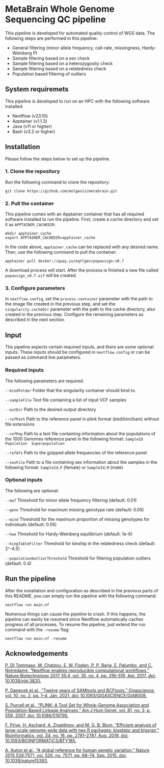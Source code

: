 # MetaBrain Whole Genome Sequencing QC pipeline
This pipeline is developed for automated quality control of WGS data. The following steps are performed in this pipeline:

- General filtering (minor allele frequency, call-rate, missingness, Hardy-Weinberg P)
- Sample filtering based on a sex check
- Sample filtering based on a heterozygosity check
- Sample filtering based on a relatedness check
- Population based filtering of outliers

## System requiremets
This pipeline is developed to run on an HPC with the following software installed:
- Nextflow (v23.10)
- Apptainer (v1.1.3)
- Java (v11 or higher)
- Bash (v3.2 or higher)

## Installation
Please follow the steps below to set up the pipeline.

### 1. Clone the repository
Run the following command to clone the repository:

```
git clone https://github.com/molgenis/metabrain.git
```

### 2. Pull the container
This pipeline comes with an Apptainer container that has all required software installed to run the pipeline. First, create a cache directory and set it as `APPTAINER_CACHEDIR`:

```
mkdir apptainer_cache
export APPTAINER_CACHEDIR=apptainer_cache
```

In the code above, `apptainer_cache` can be replaced with any desired name. Then, use the following command to pull the container:

```
apptainer pull docker://quay.io/eqtlgen/popassign:v0.7
```

A download process will start. After the process is finished a new file called `popassign_v0.7.sif` will be created.

### 3. Configure parameters
In `nextflow.config`, set the `process.container` parameter with the path to the image file created in the previous step, and set the `singularity.cacheDir` parameter with the path to the cache directory, also created in the previous step. Configure the remaining parameters as described in the next section.

## Input
The pipeline expects certain required inputs, and there are some optional inputs. These inputs should be configured in `nextflow.config` or can be passed as command line parameters.
### Required inputs

The following parameters are required:

`--bindFolder` Folder that the singularity container should bind to.

`--sampleFile` Text file containing a list of input VCF samples

`--outDir` Path to the desired output directory

`--refPath` Path to the reference panel in plink format (bed/bim/bam) without file extensions

`--refPop` Path to a text file containing information about the populations of the 1000 Genomes reference panel in the following format:
  `SampleID	Population	Superpopulation`

`--refAfs` Path to the gzipped allele frequencies of the reference panel

`--sexFile` Path to a file containing sex information about the samples in the following format: `SampleId,F` (female) or `SampleId,M` (male)

### Optional inputs

The following are optional:

`--maf` Threshold for minor allele frequency filtering (default: 0.01)

`--geno` Threshold for maximum missing genotype rate (default: 0.05)

`--mind` Threshold for the maximum proportion of missing genotypes for individuals (default: 0.05)

`--hwe` Threshold for Hardy-Weinberg equilibrium (default: 1e-6)

`--kingTableFilter` Threshold for kinship in the relatedness check (default: 2^-4.5)

`--populationOutlierThreshold` Threshold for filtering population outliers (default: 0.4)

## Run the pipeline
After the installation and configuration as described in the previous parts of this README, you can simply run the pipeline with the following command:

```
nextflow run main.nf
```

Numerous things can cause the pipeline to crash. If this happens, the pipeline can easily be resumed since Nextflow automatically caches progress of all processes. To resume the pipeline, just extend the run command with the `-resume` flag:

```
nextflow run main.nf -resume
```

## Acknowledgements
[P. DI Tommaso, M. Chatzou, E. W. Floden, P. P. Barja, E. Palumbo, and C. Notredame, “Nextflow enables reproducible computational workflows,” Nature Biotechnology 2017 35:4, vol. 35, no. 4, pp. 316–319, Apr. 2017, doi: 10.1038/nbt.3820.](https://www.nature.com/articles/nbt.3820)

[P. Danecek et al., “Twelve years of SAMtools and BCFtools,” Gigascience, vol. 10, no. 2, pp. 1–4, Jan. 2021, doi: 10.1093/GIGASCIENCE/GIAB008.](https://pubmed.ncbi.nlm.nih.gov/33590861/)

[S. Purcell et al., “PLINK: A Tool Set for Whole-Genome Association and Population-Based Linkage Analyses,” Am J Hum Genet, vol. 81, no. 3, p. 559, 2007, doi: 10.1086/519795.](https://www.ncbi.nlm.nih.gov/pmc/articles/PMC1950838/)

[F. Prive, H. Aschard, A. Ziyatdinov, and M. G. B. Blum, “Efficient analysis of large-scale genome-wide data with two R packages: bigstatsr and bigsnpr,” Bioinformatics, vol. 34, no. 16, pp. 2781–2787, Aug. 2018, doi: 10.1093/BIOINFORMATICS/BTY185.](https://pubmed.ncbi.nlm.nih.gov/29617937/)

[A. Auton et al., “A global reference for human genetic variation,” Nature 2015 526:7571, vol. 526, no. 7571, pp. 68–74, Sep. 2015, doi: 10.1038/nature15393.](https://www.nature.com/articles/nature15393)
